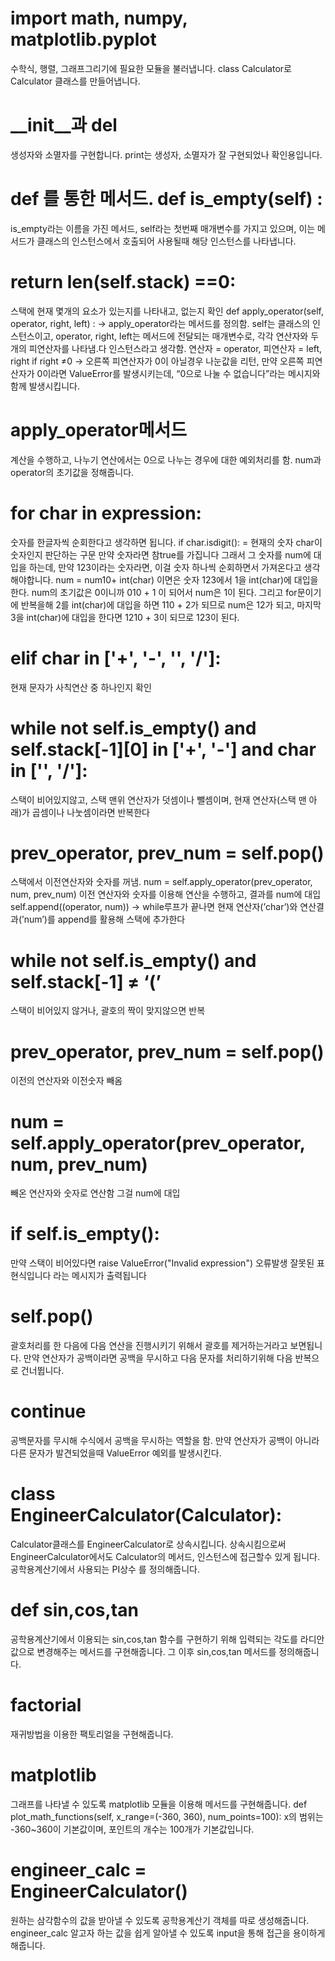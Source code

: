 # import math, numpy, matplotlib.pyplot
수학식, 행렬, 그래프그리기에 필요한 모듈을 불러냅니다. class Calculator로 Calculator 클래스를 만들어냅니다. 
# __init__과 del 
생성자와 소멸자를 구현합니다.
print는 생성자, 소멸자가 잘 구현되었나 확인용입니다. 
# def 를 통한 메서드. def is_empty(self) :
is_empty라는 이름을 가진 메서드, self라는 첫번째 매개변수를 가지고 있으며, 이는 메서드가 클래스의 인스턴스에서 호출되어 사용될때 해당 인스턴스를 나타냅니다. 
# return len(self.stack) ==0:
스택에 현재 몇개의 요소가 있는지를 나타내고, 없는지 확인 def apply_operator(self, operator, right, left) : → apply_operator라는 메서드를 정의함. self는 클래스의 인스턴스이고, operator, right, left는 메서드에 전달되는 매개변수로, 각각 연산자와 두개의 피연산자를 나타냄.다 인스턴스라고 생각함. 연산자 = operator, 피연산자 = left, right if right ≠0 → 오른쪽 피연산자가 0이 아닐경우 나눈값을 리턴, 만약 오른쪽 피연산자가 0이라면 ValueError를 발생시키는데, “0으로 나눌 수 없습니다”라는 메시지와 함께 발생시킵니다. 
# apply_operator메서드
계산을 수행하고, 나누기 연산에서는 0으로 나누는 경우에 대한 예외처리를 함. num과 operator의 초기값을 정해줍니다. 
# for char in expression:
숫자를 한글자씩 순회한다고 생각하면 됩니다. if char.isdigit(): = 현재의 숫자 char이 숫자인지 판단하는 구문 만약 숫자라면 참true를 가집니다 그래서 그 숫자를 num에 대입을 하는데, 만약 123이라는 숫자라면, 이걸 숫자 하나씩 순회하면서 가져온다고 생각해야합니다. num = num10+ int(char) 이면은 숫자 123에서 1을 int(char)에 대입을 한다. num의 초기값은 0이니까 010 + 1 이 되어서 num은 1이 된다. 그리고 for문이기에 반복을해 2를 int(char)에 대입을 하면 110 + 2가 되므로 num은 12가 되고, 마지막 3을 int(char)에 대입을 한다면 1210 + 3이 되므로 123이 된다. 
# elif char in ['+', '-', '', '/']: 
현재 문자가 사칙연산 중 하나인지 확인 
# while not self.is_empty() and self.stack[-1][0] in ['+', '-'] and char in ['', '/']:
스택이 비어있지않고, 스택 맨위 연산자가 덧셈이나 뺄셈이며, 현재 연산자(스택 맨 아래)가 곱셈이나 나눗셈이라면 반복한다 
# prev_operator, prev_num = self.pop()
스택에서 이전연산자와 숫자를 꺼냄. num = self.apply_operator(prev_operator, num, prev_num) 이전 연산자와 숫자를 이용해 연산을 수행하고, 결과를 num에 대입 self.append((operator, num)) → while루프가 끝나면 현재 연산자(’char’)와 연산결과(’num’)를 append를 활용해 스택에 추가한다
# while not self.is_empty() and self.stack[-1] ≠ ‘(’ 
스택이 비어있지 않거나, 괄호의 짝이 맞지않으면 반복 
# prev_operator, prev_num = self.pop()
이전의 연산자와 이전숫자 빼옴 
# num = self.apply_operator(prev_operator, num, prev_num)
빼온 연산자와 숫자로 연산함 그걸 num에 대입
# if self.is_empty():
만약 스택이 비어있다면 raise ValueError("Invalid expression") 오류발생 잘못된 표현식입니다 라는 메시지가 출력됩니다
# self.pop()
괄호처리를 한 다음에 다음 연산을 진행시키기 위해서 괄호를 제거하는거라고 보면됩니다. 만약 연산자가 공백이라면 공백을 무시하고 다음 문자를 처리하기위해 다음 반복으로 건너뜁니다.
# continue
공백문자를 무시해 수식에서 공백을 무시하는 역할을 함. 만약 연산자가 공백이 아니라 다른 문자가 발견되었을때 ValueError 예외를 발생시킨다.
# class EngineerCalculator(Calculator): 
Calculator클래스를 EngineerCalculator로 상속시킵니다. 상속시킴으로써 EngineerCalculator에서도 Calculator의 메서드, 인스턴스에 접근할수 있게 됩니다. 공학용계산기에서 사용되는 PI상수 를 정의해줍니다.
# def sin,cos,tan
공학용계산기에서 이용되는 sin,cos,tan 함수를 구현하기 위해 입력되는 각도를 라디안값으로 변경해주는 메서드를 구현해줍니다. 그 이후 sin,cos,tan 메서드를 정의해줍니다. 
# factorial
재귀방법을 이용한 팩토리얼을 구현해줍니다. 
# matplotlib 
그래프를 나타낼 수 있도록 matplotlib 모듈을 이용해 메서드를 구현해줍니다. def plot_math_functions(self, x_range=(-360, 360), num_points=100): x의 범위는 -360~360이 기본값이며, 포인트의 개수는 100개가 기본값입니다.
# engineer_calc = EngineerCalculator()
원하는 삼각함수의 값을 받아낼 수 있도록 공학용계산기 객체를 따로 생성해줍니다. engineer_calc 알고자 하는 값을 쉽게 알아낼 수 있도록 input을 통해 접근을 용이하게 해줍니다.
